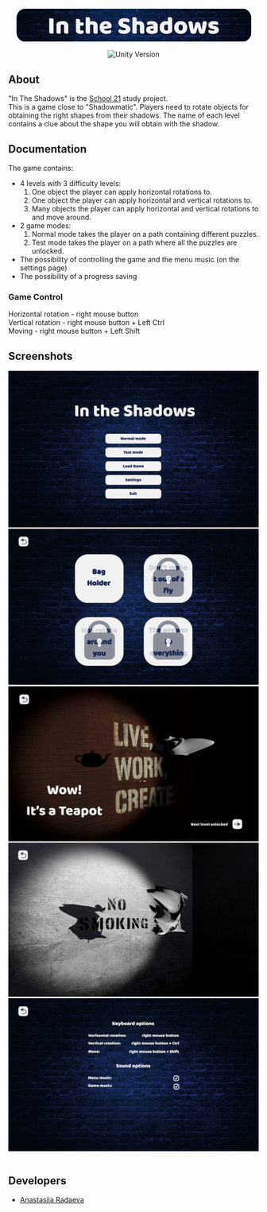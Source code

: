 <p align="center">
      <img src="Images/Title.png" width="726">
</p>

<p align="center">
   <img src="https://img.shields.io/badge/Unity%20Engine-2021.3.14f1-blue" alt="Unity Version">
</p>

## About

"In The Shadows" is the [School 21](https://21-school.ru/) study project.   
This is a game close to "Shadowmatic". Players need to rotate objects for obtaining the right shapes from their shadows. The name of each level contains a clue about the shape you will obtain with the shadow.

## Documentation

The game contains:

- 4 levels with 3 difficulty levels:
    1. One object the player can apply horizontal rotations to.
    2. One object the player can apply horizontal and vertical rotations to.
    3. Many objects the player can apply horizontal and vertical rotations to and move around.
- 2 game modes:
  1. Normal mode takes the player on a path containing different puzzles.
  2. Test mode takes the player on a path where all the puzzles are unlocked.
- The possibility of controlling the game and the menu music (on the settings page)
- The possibility of a progress saving

### Game Control

Horizontal rotation - right mouse button   
Vertical rotation - right mouse button + Left Ctrl   
Moving - right mouse button + Left Shift

## Screenshots
<table>
    <tr>
            <img src="Images/MainMenu.png" alt="Main Menu">
    </tr>
    <tr>
            <img src="Images/LevelsMenu.png" alt="Levels Menu">
    </tr>
    <tr>
            <img src="Images/TeapotLevel.png" alt="Level - Teapot">
    </tr>
    <tr>
            <img src="Images/ElephantLevel.png" alt="Level - Elephant">
    </tr>
    <tr>
            <img src="Images/SettingsMenu.png" alt="Settings Menu">
    </tr>
</table>

## Developers

- [Anastasiia Radaeva](https://github.com/AnastasiiaRadaeva)
